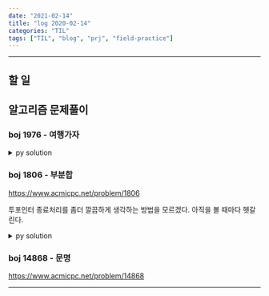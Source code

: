 ```yaml
---
date: "2021-02-14"
title: "log 2020-02-14"
categories: "TIL"
tags: ["TIL", "blog", "prj", "field-practice"]
---
```


----------

## 할 일



## 알고리즘 문제풀이

### boj 1976 - 여행가자

<details><summary markdown="span">py solution</summary>

인덱싱 문제로 여러번 틀림. 첫 번째 값의 그룹을 구할 때에도 -1을 해주어야 한다는 것을 잊었다.

```py

def solve():
    n = ria()[0]
    m = ria()[0]
    p = [-1]*(n+10)
    mat = []
    for r in range(n):
        mat.append(ria())

    path = ria()

    def find(k):
        if(p[k] < 0):
            return k
        p[k] = find(p[k])
        return p[k]

    def merge(a, b):
        A = find(a)
        B = find(b)
        if(A != B):
            p[B] = A

    for r in range(n):
        for c in range(n):
            if(mat[r][c] == 1):
                merge(r, c)

    firstValue = find(path[0]-1) # indexing 주의..

    for i, v in enumerate(path):
        if(find(v-1) != firstValue):
            print('NO')
            return
    print('YES')
    pass
```

</details>

### boj 1806 - 부분합

<https://www.acmicpc.net/problem/1806>

투포인터 종료처리를 좀더 깔끔하게 생각하는 방법을 모르겠다. 아직을 볼 때마다 헷갈린다.

<details><summary markdown="span">py solution</summary>

```py

def solve():
    n, s = ria()
    curmin = 1000000009
    curminlen = 1000001
    cursum = 0
    arr = ria()
    diffs = [arr[0]]*(n+1)

    for i in range(n-1):
        diffs[i+1] = arr[i+1]-arr[i]
    it(diffs)

    right = 0
    left = 0
    cursum = 0
    # l~r 합 인덱싱을 어떻게 해야 깔끔하게 유지되나?
    # 같은 위치를 가리킬때 합이 0으로 생각
    # 0,0->0,   0,1->1

    while(True):
        # it(left, right, cursum)
        if(cursum >= s):
            curminlen = min(curminlen, right-left)
            curmin = min(curmin, cursum)
        if(cursum < s):
            if(right >= n):
                break
            cursum += arr[right]
            right += 1
        elif(cursum == s):
            if(right >= n):
                break
            if(left >= n):
                break
            cursum += arr[right]
            cursum -= arr[left]
            left += 1
            right += 1
        else:
            if(left >= n):
                break
            cursum -= arr[left]
            left += 1

    while(cursum >= s):
        # it(left, right, cursum)
        curminlen = min(curminlen, right-left)
        curmin = min(curmin, cursum)
        if(left >= n):
            break
        cursum -= arr[left]
        left += 1
    it(curmin, curminlen)
    if(curmin >= 1000000009):
        print(0)
        return
    print(curminlen)
    pass
```

</details>

### boj 14868 - 문명

<https://www.acmicpc.net/problem/14868>

----------
